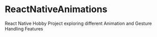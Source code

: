 # ReactNativeAnimations
React Native Hobby Project exploring different Animation and Gesture Handling Features
